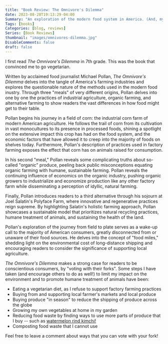 ```yaml
---
title: "Book Review: The Omnivore's Dilemma"
date: 2023-08-28T19:13:29-04:00
Summary: "An exploration of the modern food system in America. (And, my thoughts on on how to \"vote with your fork\")"
Tags: [books]
Categories: [blog, reviews]
Series: [Book Reviews]
thumbnail: "images/omnivores-dilemma.jpg"
DisableComments: false
draft: false
---
```

I first read _The Omnivore's Dilemma_ in 7th grade. This was the book that convinced me to go vegetarian.

Written by acclaimed food journalist Michael Pollan, _The Omnivore's Dilemma_ delves into the tangle of America's farming industries and explores the questionable nature of the methods used in the modern food inustry. Through three "meals" of very different origins, Pollan delves into one by one the practices of industrial agriculture, organic farming, and alternative farming to show readers the vast differences in how food might get to their table.

Pollan begins his journey in a field of corn: the industrial corn farm of modern American agriculture. He follows the trail of corn from its cultivation in vast monocultures to its presence in processed foods, shining a spotlight on the extensive impact this crop has had on the food system, and the economic factors that have allowed it to creep into the majority of foods on shelves today. Furthermore, Pollan's description of practices used in factory farming exposes the effect that corn has on animals raised for consumption.

In his second "meal," Pollan reveals some complicating truths about so-called "organic" produce, peeling back public misconceptions equating organic farming with humane, sustainable farming. Pollan reveals the continuing influence of economics on the organic industry, pushing organic growers to industrialize and economize production like any other factory farm while disseminating a perception of idyllic, natural farming.

Finally, Pollan introduces readers to a third alternative through his sojourn at Joel Salatin's Polyface Farm, where innovative and regenerative practices reign supreme. By highlighting Salatin's holistic farming approach, Pollan showcases a sustainable model that prioritizes natural recycling practices, humane treatment of animals, and sustaining the health of the land.

Pollan's exploration of the journey from field to plate serves as a wake-up call to the majority of American consumers, greatly disconnected from or unaware of their food sources. He delves into the concept of "food miles," shedding light on the environmental cost of long-distance shipping and encouraging readers to consider the significance of supporting local agriculture.

_The Omnivore's Dilemma_ makes a strong case for readers to be conscientious consumers, by "voting with their forks". Some steps I have taken (and encourage others to do as well!) to limit my impact on the environment and to promote humane treatment of animals have been:

- Eating a vegetarian diet, as I refuse to support factory farming practices
- Buying from and supporting local farmer's markets and local produce
- Buying produce "in season" to reduce the shipping of produce across the globe
- Growing my own vegetables at home in my garden
- Reducing food waste by finding ways to use more parts of produce that I buy -- such as [watermelon rind kimchi!](https://food52.com/recipes/83742-watermelon-rind-kimchi-recipe)
- Composting food waste that I cannot use

Feel free to leave a comment about ways that you can vote with your fork!